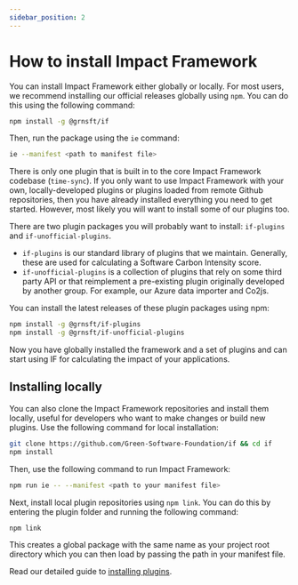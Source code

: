 ```yaml
---
sidebar_position: 2
---
```


# How to install Impact Framework

You can install Impact Framework either globally or locally. For most users, we recommend installing our official releases globally using `npm`. You can do this using the following command:

```sh
npm install -g @grnsft/if
```

Then, run the package using the `ie` command:

```sh
ie --manifest <path to manifest file> 
```

There is only one plugin that is built in to the core Impact Framework codebase (`time-sync`). If you only want to use Impact Framework with your own, locally-developed plugins or plugins loaded from remote Github repositories, then you have already installed everything you need to get started. However, most likely you will want to install some of our plugins too.

There are two plugin packages you will probably want to install: `if-plugins` and `if-unofficial-plugins`. 
- `if-plugins` is our standard library of plugins that we maintain. Generally, these are used for calculating a Software Carbon Intensity score.
- `if-unofficial-plugins` is a collection of plugins that rely on some third party API or that reimplement a pre-existing plugin originally developed by another group. For example, our Azure data importer and Co2js.

You can install the latest releases of these plugin packages using npm:

```sh
npm install -g @grnsft/if-plugins
npm install -g @grnsft/if-unofficial-plugins
```

Now you have globally installed the framework and a set of plugins and can start using IF for calculating the impact of your applications.


## Installing locally

You can also clone the Impact Framework repositories and install them locally, useful for developers who want to make changes or build new plugins. Use the following command for local installation:

```sh
git clone https://github.com/Green-Software-Foundation/if && cd if
npm install
```

Then, use the following command to run Impact Framework:

```sh
npm run ie -- --manifest <path to your manifest file>
```

Next, install local plugin repositories using `npm link`. You can do this by entering the plugin folder and running the following command:

```sh
npm link
```

This creates a global package with the same name as your project root directory which you can then load by passing the path in your manifest file.

Read our detailed guide to [installing plugins](./how-to-import-plugins.md).
